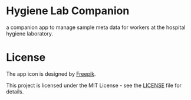 # Hygiene Lab Companion

a companion app to manage sample meta data for workers at the hospital hygiene laboratory.

# License

The app icon is designed by [Freepik](http://www.freepik.com/).

This project is licensed under the MIT License - see the [LICENSE](LICENSE.md) file for details.